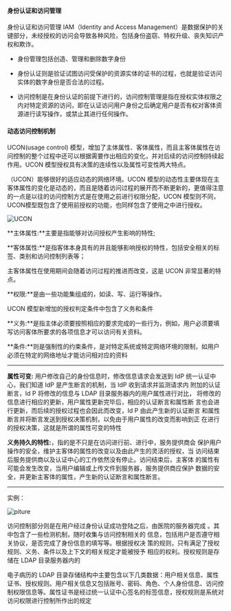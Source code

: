 #### 身份认证和访问管理
身份认证和访问管理 IAM（Identity and Access Management）是数据保护的关键部分，未经授权的访问会导致各种风险，包括身份盗窃、特权升级、丧失知识产权和欺诈。

+ 身份管理包括创造、管理和删除数字身份

+ 身份认证则是验证试图访问受保护的资源实体的证书的过程，也就是验证访问实体的数字身份是否合法的过程。

+ 访问控制是在身份认证的前提下进行的，访问控制管理是指在授权实体权限之内对特定资源的访问，即在认证访问用户身份之后确定用户是否有权对客体资源进行读写操作，或禁止其进行任何操作。

#### 动态访问控制机制

UCON(usage control) 模型，增加了主体属性、客体属性，而且主客体属性在访问控制的整个过程中还可以根据需要作出相应的变化，并对后续的访问控制持续起作用。UCON 模型授权具有决策的连续性以及属性可变性两大特点。

（UCON）能够很好的适应动态的网络环境。UCON 模型的动态性主要体现在主客体属性的变化是动态的，而且是随着访问过程的展开而不断更新的，更值得注意的一点是以往的访问控制方式是在使用之前进行权限分配，UCON 模型则不同，UCON模型既包含了使用前授权的功能，也同样包含了使用之中进行授权。

![UCON](https://github.com/jennyzhang8800/FlowControl/blob/master/pictures/UCON.PNG)

**主体属性:**主要是指能够对访问授权产生影响的特性;

**客体属性:**是指客体本身具有的并且能够影响授权的特性，包括安全相关的标签、类别和访问控制列表等；

主客体属性在使用期间会随着访问过程的推进而改变，这是 UCON 非常显著的特点。

**权限:**是由一些功能集组成的，如读、写、运行等操作。

UCON 模型新增加的授权判定条件中包含了义务和条件

**义务:**是指主体必须要按照相应的要求完成的一些行为，例如，用户必须要填写访问客体所要求的各项信息才可以访问有关资料。

**条件:**则是强制性的约束条件，是对特定系统或特定网络环境的限制，如用户必须在特定的网络地址才能访问相对应的资料

------
**属性可变:** 用户修改自己的身份信息时，修改信息请求会发送到 IdP
统一认证中心，我们知道 IdP 是产生断言的机制，当 IdP 收到请求并监测请求内
附加的认证断言，Id P 将修改的信息与 LDAP 目录服务器内的用户属性进行对比，
将修改的信息进行相应的更新，用户属性更新完毕后，相应的认证断言和属性断
言也会进行更新，而后续的授权过程也会因此而改变，Id P 由此产生新的认证断言
和属性断言并将断言发送到授权决策机制，以免由于用户属性的改变而影响到正
在进行的授权决策，这就是所谓的属性可变的特性

**义务持久的特性:**，指的是不只是在访问进行前、进行中，服务提供商会
保护用户操作的安全，维护主客体的属性的改变以及由此产生的灵活的授权，当
访问结束后服务提供商以及认证中心的工作依然没有停止。访问结束后，主客体
的属性有可能会发生改变，当用户编辑或上传文件到服务器，服务提供商应保护
数据的安全，并更新主客体的属性，产生新的认证断言和属性断言。

----
实例：

![piture](https://github.com/jennyzhang8800/FlowControl/blob/master/pictures/%E7%94%B5%E5%AD%90%E7%97%85%E5%8E%86.PNG)

访问控制部分则是在用户经过身份认证成功登陆之后，由医院的服务器完成
。其中包含了一些检测机制，随时收集与访问控制相关的
信息，包括用户是否遵守相关协议，是否完成了身份信息的填写等。根据授权决
策的规则，只有满足了授权规则、义务、条件以及上下文的相关规定才能被授予
相应的权利。授权规则是存储在 LDAP 目录服务器内的

电子病历的 LDAP 目录存储结构中主要包含以下几类数据：用户相关信息、属性证书、授权规则。用户相关信息又包括账号、密码、角色、个人身份信息、访问控制权限信息等。属性证书是经过统一认证中心签名的标签信息，授权规则是系统对访问权限进行控制所作出的规定
